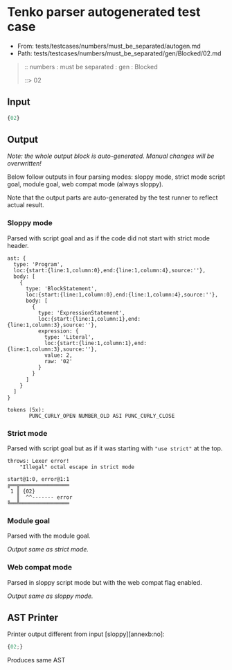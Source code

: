 # Tenko parser autogenerated test case

- From: tests/testcases/numbers/must_be_separated/autogen.md
- Path: tests/testcases/numbers/must_be_separated/gen/Blocked/02.md

> :: numbers : must be separated : gen : Blocked
>
> ::> 02

## Input


`````js
{02}
`````

## Output

_Note: the whole output block is auto-generated. Manual changes will be overwritten!_

Below follow outputs in four parsing modes: sloppy mode, strict mode script goal, module goal, web compat mode (always sloppy).

Note that the output parts are auto-generated by the test runner to reflect actual result.

### Sloppy mode

Parsed with script goal and as if the code did not start with strict mode header.

`````
ast: {
  type: 'Program',
  loc:{start:{line:1,column:0},end:{line:1,column:4},source:''},
  body: [
    {
      type: 'BlockStatement',
      loc:{start:{line:1,column:0},end:{line:1,column:4},source:''},
      body: [
        {
          type: 'ExpressionStatement',
          loc:{start:{line:1,column:1},end:{line:1,column:3},source:''},
          expression: {
            type: 'Literal',
            loc:{start:{line:1,column:1},end:{line:1,column:3},source:''},
            value: 2,
            raw: '02'
          }
        }
      ]
    }
  ]
}

tokens (5x):
       PUNC_CURLY_OPEN NUMBER_OLD ASI PUNC_CURLY_CLOSE
`````

### Strict mode

Parsed with script goal but as if it was starting with `"use strict"` at the top.

`````
throws: Lexer error!
    "Illegal" octal escape in strict mode

start@1:0, error@1:1
╔══╦════════════════
 1 ║ {02}
   ║  ^^------- error
╚══╩════════════════

`````


### Module goal

Parsed with the module goal.

_Output same as strict mode._

### Web compat mode

Parsed in sloppy script mode but with the web compat flag enabled.

_Output same as sloppy mode._

## AST Printer

Printer output different from input [sloppy][annexb:no]:

````js
{02;}
````

Produces same AST
